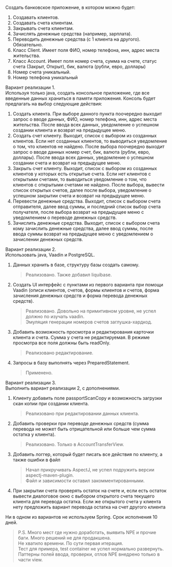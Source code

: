 
Создать банковское приложение, в котором можно будет:

1. Создавать клиентов.
2. Создавать счета клиентам.
3. Закрывать счета клиентам.
4. Зачислять денежные средства (например, зарплата).
5. Переводить денежные средства (с 1 клиента на другого).
   Обязательно.
6. Класс Client. Имеет поля ФИО, номер телефона, инн, адрес места жительства.
7. Класс Account. Имеет поля номер счета, сумма на счете, статус счета (Закрыт, Открыт), бик, валюта (рубли, евро, доллары)
8. Номер счета уникальный.
9. Номер телефона уникальный

Вариант реализации 1.<br>
Используя только java, создать консольное приложение, где все введенные данных храниться в памяти приложения. Консоль будет предлагать на выбор следующие действия:
1. Создать клиента. При выборе данного пункта поочередно выходит запрос о вводе данных, ФИО, номер телефона, инн, адрес места жительства. После ввода всех данных, уведомление о успешном создании клиента и возврат на предыдущее меню.
2. Создать счет клиенту. Выходит, список с выбором из созданных клиентов. Если нет созданных клиентов, то выводиться уведомление о том, что клиентов не найдено. После выбора поочередно выходит запрос о вводе данных номер счет, бик, валюта (рубли, евро, доллары). После ввода всех данных, уведомление о успешном создании счета и возврат на предыдущее меню.
3. Закрыть счет клиенту. Выходит, список с выбором из созданных клиентов у которых есть открытые счета. Если нет клиентов с открытыми счетами, то выводиться уведомление о том, что клиентов с открытыми счетами не найдено. После выбора, вывести список открытых счетов, далее после выбора, уведомление о успешном закрытии счета и возврат на предыдущее меню.
4. Перевести денежные средства. Выходит, список с выбором счета отправителя, далее ввод суммы, и последний список выбор счета получателя, после выбора возврат на предыдущее меню с уведомлением о переводе денежных средств.
5. Зачислить денежные средства. Выходит, список с выбором счета кому зачислить денежные средства, далее ввод суммы, после ввода суммы возврат на предыдущее меню с уведомлением о зачислении денежных средств.

Вариант реализации 2.<br>
Использовать java, Vaadin и PostgreSQL.
1. Данных хранить в базе, структуру базы создать самому.
   > Реализовано. Также добавил liquibase.
2. Создать UI интерфейс с пунктами из первого варианта при помощи Vaadin (описи клиентов, счетов, формы клиентов и счетов, форма зачисления денежных средств и форма перевода денежных средств).
   > Реализовано. Довольно на примитивном уровне, не успел должно по изучать vaadin.<br>
   > Эмуляция генерации номеров счетов заглушка-хардкод.
3. Добавить возможность просмотра и редактирования карточки клиента и счета. Сумма у счета не редактируемая. В режиме просмотра все поля должны быть readOnly.
   > Реализовано редактирование.
4. Запросы в базу выполнять через PreparedStatement.
   > Применено.

Вариант реализации 3.<br>
Выполнить вариант реализации 2, с дополнениями.
1. Клиенту добавить поле passportScanCopy и возможность загрузки скан копии при создании клиента.
   > Реализовано при редактировании данных клиента.
2. Добавить проверки при переводе денежных средств (сумма перевода не может быть отрицательной или больше чем сумма остатка у клиента).
   > Реализовано. Только в AccountTransferView.
3. Добавить логгер, который будет писать все действия по клиенту, а также ошибки в файл
   > Начал прикручивать AspectJ, не успел подружить версии aspectj-maven-plugin. <br> Файл и зависимости оставил закомментированными.
4. При закрытии счета проверять остаток на счете и, если есть остаток вывести диалоговое окно с выбором открытого счета текущего клиента для перевода остатка. Если же открытого счета у клиента нету предложить вариант перевода остатка на счет другого клиента
   
Ни в одном из вариантов не используем Spring.
Срок исполнения 10 дней.

> P.S. Много мест где нужно доработать, выявить NPE и прочие баги. Много решений не для продакшена.<br>
> Не хватило времени. По сути первая итерация.<br>
> Тест для примера, test container не успел нормально развернуть.<br>
> Паттерны полей ввода, проверки, отлов NPE внедрено только в части view.<br>

